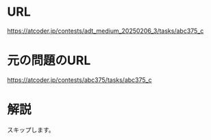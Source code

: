 # URL
https://atcoder.jp/contests/adt_medium_20250206_3/tasks/abc375_c

# 元の問題のURL
https://atcoder.jp/contests/abc375/tasks/abc375_c

# 解説
スキップします。
